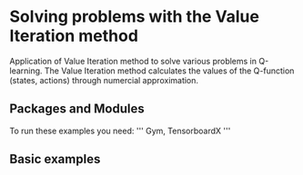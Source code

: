 # Solving problems with the Value Iteration method 
Application of Value Iteration method to solve various problems in Q-learning. 
The Value Iteration method calculates the values of the Q-function (states, actions) through numercial approximation.

## Packages and Modules
To run these examples you need:
'''
Gym, TensorboardX
'''

## Basic examples
